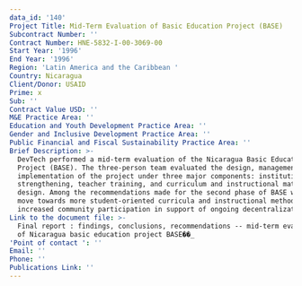 ```yaml
---
data_id: '140'
Project Title: Mid-Term Evaluation of Basic Education Project (BASE)
Subcontract Number: ''
Contract Number: HNE-5832-I-00-3069-00
Start Year: '1996'
End Year: '1996'
Region: 'Latin America and the Caribbean '
Country: Nicaragua
Client/Donor: USAID
Prime: x
Sub: ''
Contract Value USD: ''
M&E Practice Area: ''
Education and Youth Development Practice Area: ''
Gender and Inclusive Development Practice Area: ''
Public Financial and Fiscal Sustainability Practice Area: ''
Brief Description: >-
  DevTech performed a mid-term evaluation of the Nicaragua Basic Education
  Project (BASE). The three-person team evaluated the design, management, and
  implementation of the project under three major components: institutional
  strengthening, teacher training, and curriculum and instructional materials
  design. Among the recommendations made for the second phase of BASE were a
  move towards more student-oriented curricula and instructional methods and
  increased community participation in support of ongoing decentralization.
Link to the document file: >-
  Final report : findings, conclusions, recommendations -- mid-term evaluation
  of Nicaragua basic education project BASE��_
'Point of contact ': ''
Email: ''
Phone: ''
Publications Link: ''
---
```

